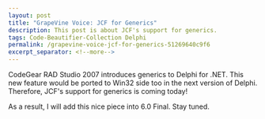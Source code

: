 ```yaml
---
layout: post
title: "GrapeVine Voice: JCF for Generics"
description: This post is about JCF's support for generics.
tags: Code-Beautifier-Collection Delphi
permalink: /grapevine-voice-jcf-for-generics-51269640c9f6
excerpt_separator: <!--more-->
---
```

CodeGear RAD Studio 2007 introduces generics to Delphi for .NET. This new feature would be ported to Win32 side too in the next version of Delphi. Therefore, JCF's support for generics is coming today!

As a result, I will add this nice piece into 6.0 Final. Stay tuned.
<!--more-->
